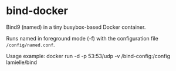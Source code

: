 bind-docker
===========

Bind9 (named) in a tiny busybox-based Docker container.

Runs named in foreground mode (-f) with the configuration file `/config/named.conf`.

Usage example: docker run -d -p 53:53/udp -v /bind-config:/config lamielle/bind
